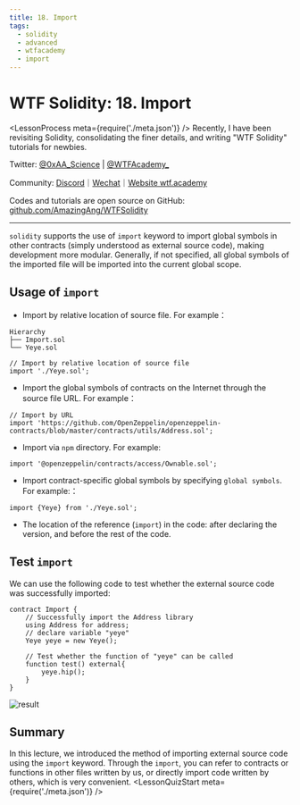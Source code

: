 ```yaml
---
title: 18. Import
tags:
  - solidity
  - advanced
  - wtfacademy
  - import
---
```


# WTF Solidity: 18. Import
<LessonProcess meta={require('./meta.json')} />
Recently, I have been revisiting Solidity, consolidating the finer details, and writing "WTF Solidity" tutorials for newbies. 

Twitter: [@0xAA_Science](https://twitter.com/0xAA_Science) | [@WTFAcademy_](https://twitter.com/WTFAcademy_)

Community: [Discord](https://discord.gg/5akcruXrsk)｜[Wechat](https://docs.google.com/forms/d/e/1FAIpQLSe4KGT8Sh6sJ7hedQRuIYirOoZK_85miz3dw7vA1-YjodgJ-A/viewform?usp=sf_link)｜[Website wtf.academy](https://wtf.academy)

Codes and tutorials are open source on GitHub: [github.com/AmazingAng/WTFSolidity](https://github.com/AmazingAng/WTFSolidity)

-----

`solidity` supports the use of `import` keyword to import global symbols in other contracts 
(simply understood as external source code), making development more modular. Generally, 
if not specified, all global symbols of the imported file will be imported into the current global scope.

## Usage of `import`

- Import by relative location of source file. For example：

```
Hierarchy
├── Import.sol
└── Yeye.sol

// Import by relative location of source file
import './Yeye.sol';
```

- Import the global symbols of contracts on the Internet through the source file URL. For example：
```
// Import by URL
import 'https://github.com/OpenZeppelin/openzeppelin-contracts/blob/master/contracts/utils/Address.sol';
```

- Import via `npm` directory. For example:
```solidity
import '@openzeppelin/contracts/access/Ownable.sol';
```

- Import contract-specific global symbols by specifying `global symbols`. For example:：
```solidity
import {Yeye} from './Yeye.sol';
```

- The location of the reference (`import`) in the code: after declaring the version, and before the rest of the code.

## Test `import`

We can use the following code to test whether the external source code was successfully imported:

```solidity
contract Import {
    // Successfully import the Address library
    using Address for address;
    // declare variable "yeye"
    Yeye yeye = new Yeye();

    // Test whether the function of "yeye" can be called
    function test() external{
        yeye.hip();
    }
}
```

![result](./img/18-1.png)

## Summary
In this lecture, we introduced the method of importing external source code using the `import` keyword. Through the `import`, 
you can refer to contracts or functions in other files written by us, 
or directly import code written by others, which is very convenient.
<LessonQuizStart meta={require('./meta.json')} />
